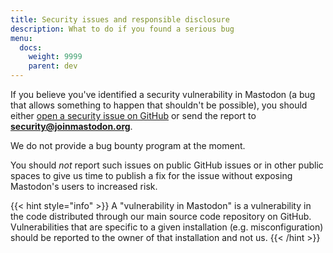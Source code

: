 ```yaml
---
title: Security issues and responsible disclosure
description: What to do if you found a serious bug
menu:
  docs:
    weight: 9999
    parent: dev
---
```


If you believe you've identified a security vulnerability in Mastodon (a bug that allows something to happen that shouldn't be possible), you should either [open a security issue on GitHub](https://github.com/mastodon/mastodon/security/advisories/new) or send the report to **security@joinmastodon.org**.

We do not provide a bug bounty program at the moment.

You should *not* report such issues on public GitHub issues or in other public spaces to give us time to publish a fix for the issue without exposing Mastodon's users to increased risk.

{{< hint style="info" >}}
A "vulnerability in Mastodon" is a vulnerability in the code distributed through our main source code repository on GitHub. Vulnerabilities that are specific to a given installation (e.g. misconfiguration) should be reported to the owner of that installation and not us.
{{< /hint >}}
